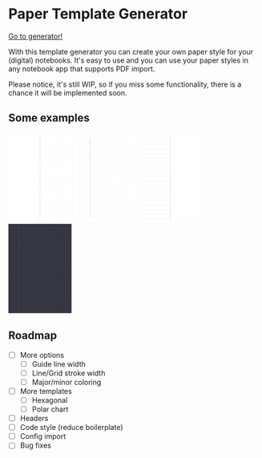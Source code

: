 # Paper Template Generator

[Go to generator!](https://nordnord.github.io/paper_template_generator/)

With this template generator you can create your own paper style for your (digital) notebooks.
It's easy to use and you can use your paper styles in any notebook app that supports PDF import.

Please notice, it's still WIP, so if you miss some functionality, there is a chance it will be implemented soon.

## Some examples

<img src="repo_images/crosses_right.png" width="25%">
<img src="repo_images/dots_line.png" width="25%">
<img src="repo_images/lines_left.png" width="25%">
<img src="repo_images/dots_dark.png" width="25%">

## Roadmap

- [ ] More options
  - [ ] Guide line width
  - [ ] Line/Grid stroke width
  - [ ] Major/minor coloring
- [ ] More templates
  - [ ] Hexagonal
  - [ ] Polar chart
- [ ] Headers
- [ ] Code style (reduce boilerplate)
- [ ] Config import
- [ ] Bug fixes
